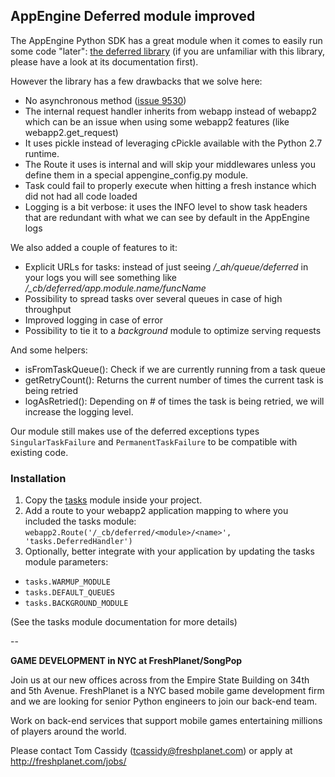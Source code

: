 ## AppEngine Deferred module improved ##

The AppEngine Python SDK has a great module when it comes to easily run some code "later": [the deferred library](https://developers.google.com/appengine/articles/deferred)
(if you are unfamiliar with this library, please have a look at its documentation first).

However the library has a few drawbacks that we solve here:

- No asynchronous method ([issue 9530](https://code.google.com/p/googleappengine/issues/detail?id=9530))
- The internal request handler inherits from webapp instead of webapp2 which can be an issue when using some webapp2 features (like webapp2.get_request)
- It uses pickle instead of leveraging cPickle available with the Python 2.7 runtime.
- The Route it uses is internal and will skip your middlewares unless you define them in a special appengine_config.py module.
- Task could fail to properly execute when hitting a fresh instance which did not had all code loaded
- Logging is a bit verbose: it uses the INFO level to show task headers that are redundant with what we can see by default in the AppEngine logs

We also added a couple of features to it:

- Explicit URLs for tasks: instead of just seeing */_ah/queue/deferred* in your logs you will see something like */_cb/deferred/app.module.name/funcName*
- Possibility to spread tasks over several queues in case of high throughput
- Improved logging in case of error
- Possibility to tie it to a *background* module to optimize serving requests

And some helpers:
- isFromTaskQueue(): Check if we are currently running from a task queue
- getRetryCount(): Returns the current number of times the current task is being retried
- logAsRetried(): Depending on # of times the task is being retried, we will increase the logging level.

Our module still makes use of the deferred exceptions types ```SingularTaskFailure``` and ```PermanentTaskFailure``` to be compatible with existing code.

### Installation ###
1. Copy the [tasks](https://github.com/freshplanet/AppEngine-Deferred/blob/master/tasks.py) module inside your project.
2. Add a route to your webapp2 application mapping to where you included the tasks module:
```webapp2.Route('/_cb/deferred/<module>/<name>', 'tasks.DeferredHandler')```
3. Optionally, better integrate with your application by updating the tasks module parameters:

- ```tasks.WARMUP_MODULE```
- ```tasks.DEFAULT_QUEUES```
- ```tasks.BACKGROUND_MODULE```

(See the tasks module documentation for more details)

--

**GAME DEVELOPMENT in NYC at FreshPlanet/SongPop**

Join us at our new offices across from the Empire State Building on 34th and 5th Avenue.
FreshPlanet is a NYC based mobile game development firm and we are looking for senior Python engineers to join our back-end team.

Work on back-end services that support mobile games entertaining millions of players around the world.

Please contact Tom Cassidy (tcassidy@freshplanet.com) or apply at http://freshplanet.com/jobs/
